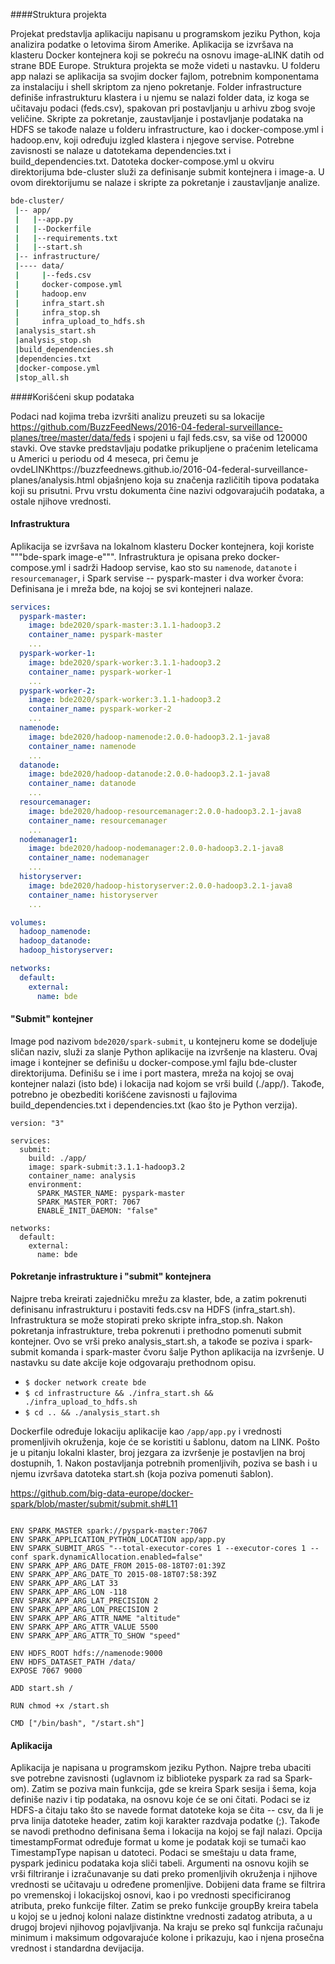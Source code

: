 ####Struktura projekta

Projekat predstavlja aplikaciju napisanu u programskom jeziku Python, koja analizira podatke o letovima širom Amerike. Aplikacija se izvršava na klasteru Docker kontejnera koji se pokreću na osnovu image-aLINK datih od strane BDE Europe.
Struktura projekta se može videti u nastavku. U folderu app nalazi se aplikacija sa svojim docker fajlom, potrebnim komponentama za instalaciju i shell skriptom za njeno pokretanje.
Folder infrastructure definiše infrastrukturu klastera i u njemu se nalazi folder data, iz koga se učitavaju podaci (feds.csv), spakovan pri postavljanju u arhivu zbog svoje veličine.
Skripte za pokretanje, zaustavljanje i postavljanje podataka na HDFS se takođe nalaze u folderu infrastructure, kao i docker-compose.yml i hadoop.env, koji određuju izgled klastera i njegove servise.
Potrebne zavisnosti se nalaze u datotekama dependencies.txt i build_dependencies.txt. Datoteka docker-compose.yml u okviru direktorijuma bde-cluster služi za definisanje submit kontejnera i image-a. 
U ovom direktorijumu se nalaze i skripte za pokretanje i zaustavljanje analize.

```bash
bde-cluster/
 |-- app/
 |   |--app.py
 |   |--Dockerfile
 |   |--requirements.txt
 |   |--start.sh
 |-- infrastructure/
 |---- data/
 |     |--feds.csv
 |     docker-compose.yml
 |     hadoop.env
 |     infra_start.sh
 |     infra_stop.sh
 |     infra_upload_to_hdfs.sh
 |analysis_start.sh
 |analysis_stop.sh
 |build_dependencies.sh
 |dependencies.txt
 |docker-compose.yml
 |stop_all.sh
```

####Korišćeni skup podataka

Podaci nad kojima treba izvršiti analizu preuzeti su sa lokacije https://github.com/BuzzFeedNews/2016-04-federal-surveillance-planes/tree/master/data/feds i spojeni u fajl feds.csv, sa više od 120000 stavki. 
Ove stavke predstavljaju podatke prikupljene o praćenim letelicama u Americi u periodu od 4 meseca, pri čemu je ovdeLINKhttps://buzzfeednews.github.io/2016-04-federal-surveillance-planes/analysis.html objašnjeno koja su značenja različitih tipova podataka koji su prisutni.
Prvu vrstu dokumenta čine nazivi odgovarajućih podataka, a ostale njihove vrednosti. 

#### Infrastruktura

Aplikacija se izvršava na lokalnom klasteru Docker kontejnera, koji koriste """bde-spark image-e""".
Infrastruktura je opisana preko docker-compose.yml i sadrži Hadoop servise, kao sto su `namenode`, `datanote` i `resourcemanager`, i Spark servise -- pyspark-master i dva worker čvora:
Definisana je i mreža bde, na kojoj se svi kontejneri nalaze.

```yaml
services:
  pyspark-master:
    image: bde2020/spark-master:3.1.1-hadoop3.2
    container_name: pyspark-master
    ...
  pyspark-worker-1:
    image: bde2020/spark-worker:3.1.1-hadoop3.2
    container_name: pyspark-worker-1
    ...
  pyspark-worker-2:
    image: bde2020/spark-worker:3.1.1-hadoop3.2
    container_name: pyspark-worker-2
    ...
  namenode:
    image: bde2020/hadoop-namenode:2.0.0-hadoop3.2.1-java8
    container_name: namenode
    ...
  datanode:
    image: bde2020/hadoop-datanode:2.0.0-hadoop3.2.1-java8
    container_name: datanode
    ...
  resourcemanager:
    image: bde2020/hadoop-resourcemanager:2.0.0-hadoop3.2.1-java8
    container_name: resourcemanager
    ...
  nodemanager1:
    image: bde2020/hadoop-nodemanager:2.0.0-hadoop3.2.1-java8
    container_name: nodemanager
    ...
  historyserver:
    image: bde2020/hadoop-historyserver:2.0.0-hadoop3.2.1-java8
    container_name: historyserver
    ...

volumes:
  hadoop_namenode:
  hadoop_datanode:
  hadoop_historyserver:

networks:
  default:
    external:
      name: bde
```

#### "Submit" kontejner

Image pod nazivom `bde2020/spark-submit`, u kontejneru kome se dodeljuje sličan naziv, služi za slanje Python aplikacije na izvršenje na klasteru. 
Ovaj image i kontejner se definišu u docker-compose.yml fajlu bde-cluster direktorijuma. Definišu se i ime i port mastera, mreža na kojoj se ovaj kontejner nalazi (isto bde)
i lokacija nad kojom se vrši build (./app/). Takođe, potrebno je obezbediti korišćene zavisnosti u fajlovima build_dependencies.txt i dependencies.txt (kao što je Python verzija). 

```
version: "3"

services:
  submit:
    build: ./app/
    image: spark-submit:3.1.1-hadoop3.2
    container_name: analysis
    environment:
      SPARK_MASTER_NAME: pyspark-master
      SPARK_MASTER_PORT: 7067
      ENABLE_INIT_DAEMON: "false"

networks:
  default:
    external:
      name: bde
```

#### Pokretanje infrastrukture i "submit" kontejnera
 
Najpre treba kreirati zajedničku mrežu za klaster, bde, a zatim pokrenuti definisanu infrastrukturu i postaviti feds.csv na HDFS (infra_start.sh).
Infrastruktura se može stopirati preko skripte infra_stop.sh. Nakon pokretanja infrastrukture, treba pokrenuti i prethodno pomenuti submit kontejner. 
Ovo se vrši preko analysis_start.sh, a takođe se poziva i spark-submit komanda i spark-master čvoru šalje Python aplikacija na izvršenje. 
U nastavku su date akcije koje odgovaraju prethodnom opisu.

* `$ docker network create bde`
* `$ cd infrastructure && ./infra_start.sh && ./infra_upload_to_hdfs.sh`
* `$ cd .. && ./analysis_start.sh`

Dockerfile određuje lokaciju aplikacije kao `/app/app.py` i vrednosti promenljivih okruženja, koje će se koristiti u šablonu, datom na LINK. 
Pošto je u pitanju lokalni klaster, broj jezgara za izvršenje je postavljen na broj dostupnih, 1. Nakon postavljanja potrebnih promenljivih,
poziva se bash i u njemu izvršava datoteka start.sh (koja poziva pomenuti šablon).

https://github.com/big-data-europe/docker-spark/blob/master/submit/submit.sh#L11

```FROM bde2020/spark-python-template:3.1.1-hadoop3.2

ENV SPARK_MASTER spark://pyspark-master:7067
ENV SPARK_APPLICATION_PYTHON_LOCATION app/app.py
ENV SPARK_SUBMIT_ARGS "--total-executor-cores 1 --executor-cores 1 --conf spark.dynamicAllocation.enabled=false"
ENV SPARK_APP_ARG_DATE_FROM 2015-08-18T07:01:39Z
ENV SPARK_APP_ARG_DATE_TO 2015-08-18T07:58:39Z 
ENV SPARK_APP_ARG_LAT 33
ENV SPARK_APP_ARG_LON -118
ENV SPARK_APP_ARG_LAT_PRECISION 2
ENV SPARK_APP_ARG_LON_PRECISION 2
ENV SPARK_APP_ARG_ATTR_NAME "altitude"
ENV SPARK_APP_ARG_ATTR_VALUE 5500
ENV SPARK_APP_ARG_ATTR_TO_SHOW "speed"

ENV HDFS_ROOT hdfs://namenode:9000
ENV HDFS_DATASET_PATH /data/
EXPOSE 7067 9000
  
ADD start.sh /

RUN chmod +x /start.sh

CMD ["/bin/bash", "/start.sh"]
```

#### Aplikacija

Aplikacija je napisana u programskom jeziku Python. Najpre treba ubaciti sve potrebne zavisnosti (uglavnom iz biblioteke pyspark za rad sa Spark-om).
 Zatim se poziva main funkcija, gde se kreira Spark sesija i šema, koja definiše naziv i tip podataka, na osnovu koje će se oni čitati. 
 Podaci se iz HDFS-a čitaju tako što se navede format datoteke koja se čita -- csv, da li je prva linija datoteke header, zatim koji karakter razdvaja podatke (;). 
 Takođe se navodi prethodno definisana šema i lokacija na kojoj se fajl nalazi. 
 Opcija timestampFormat određuje format u kome je podatak koji se tumači kao TimestampType napisan u datoteci. 
 Podaci se smeštaju u data frame, pyspark jedinicu podataka koja sliči tabeli. Argumenti na osnovu kojih se vrši filtriranje i izračunavanje 
 su dati preko promenljivih okruženja i njihove vrednosti se učitavaju u određene promenljive. 
 Dobijeni data frame se filtrira po vremenskoj i lokacijskoj osnovi, kao i po vrednosti specificiranog atributa, preko funkcije filter. 
 Zatim se preko funkcije groupBy kreira tabela u kojoj se u jednoj koloni nalaze distinktne vrednosti zadatog atributa, a u drugoj brojevi njihovog pojavljivanja. 
 Na kraju se preko sql funkcija računaju minimum i maksimum odgovarajuće kolone i prikazuju, kao i njena prosečna vrednost i standardna devijacija.
